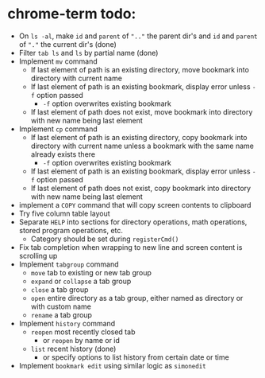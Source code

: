 # chrome-term todo:
 - On `ls -al`, make `id` and `parent` of `".."` the parent dir's and `id` and `parent` of `"."` the current dir's (done)
 - Filter `tab ls` and `ls` by partial name (done)
 - Implement `mv` command
    - If last element of path is an existing directory, move bookmark into directory with current name
    - If last element of path is an existing bookmark, display error unless `-f` option passed
        - `-f` option overwrites existing bookmark
    - If last element of path does not exist, move bookmark into directory with new name being last element
 - Implement `cp` command
    - If last element of path is an existing directory, copy bookmark into directory with current name unless a bookmark with the same name already exists there
        - `-f` option overwrites existing bookmark
    - If last element of path is an existing bookmark, display error unless `-f` option passed
    - If last element of path does not exist, copy bookmark into directory with new name being last element
 - implement a `COPY` command that will copy screen contents to clipboard
 - Try five column table layout
 - Separate `HELP` into sections for directory operations, math operations, stored program operations, etc.
    - Category should be set during `registerCmd()`
 - Fix tab completion when wrapping to new line and screen content is scrolling up
 - Implement `tabgroup` command
    - `move` tab to existing or new tab group
    - `expand` or `collapse` a tab group
    - `close` a tab group
    - `open` entire directory as a tab group, either named as directory or with custom name
    - `rename` a tab group 
 - Implement `history` command
    - `reopen` most recently closed tab
        - or `reopen` by name or id
    - `list` recent history (done)
        - or specify options to list history from certain date or time
 - Implement `bookmark edit` using similar logic as `simonedit`
